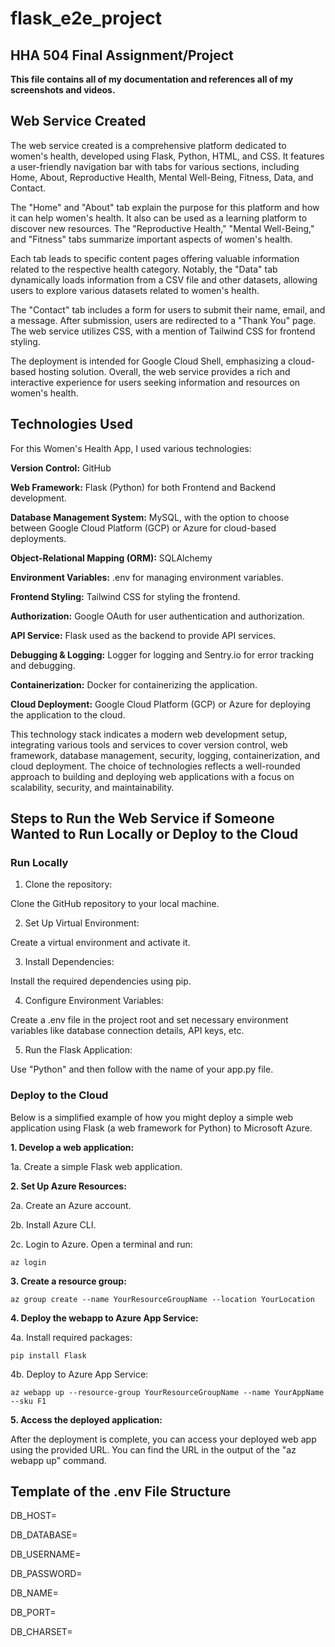 # flask_e2e_project
## HHA 504 Final Assignment/Project

**This file contains all of my documentation and references all of my screenshots and videos.**

## **Web Service Created**
The web service created is a comprehensive platform dedicated to women's health, developed using Flask, Python, HTML, and CSS. It features a user-friendly navigation bar with tabs for various sections, including Home, About, Reproductive Health, Mental Well-Being, Fitness, Data, and Contact.

The "Home" and "About" tab explain the purpose for this platform and how it can help women's health. It also can be used as a learning platform to discover new resources. The "Reproductive Health," "Mental Well-Being," and "Fitness" tabs summarize important aspects of women's health.  

Each tab leads to specific content pages offering valuable information related to the respective health category. Notably, the "Data" tab dynamically loads information from a CSV file and other datasets, allowing users to explore various datasets related to women's health.

The "Contact" tab includes a form for users to submit their name, email, and a message. After submission, users are redirected to a "Thank You" page. The web service utilizes CSS, with a mention of Tailwind CSS for frontend styling.

The deployment is intended for Google Cloud Shell, emphasizing a cloud-based hosting solution. Overall, the web service provides a rich and interactive experience for users seeking information and resources on women's health.

## **Technologies Used**

For this Women's Health App, I used various technologies: 

**Version Control:**
GitHub

**Web Framework:**
Flask (Python) for both Frontend and Backend development.

**Database Management System:**
MySQL, with the option to choose between Google Cloud Platform (GCP) or Azure for cloud-based deployments.

**Object-Relational Mapping (ORM):**
SQLAlchemy

**Environment Variables:**
.env for managing environment variables.

**Frontend Styling:**
Tailwind CSS for styling the frontend.

**Authorization:**
Google OAuth for user authentication and authorization.

**API Service:**
Flask used as the backend to provide API services.

**Debugging & Logging:**
Logger for logging and Sentry.io for error tracking and debugging.

**Containerization:**
Docker for containerizing the application.

**Cloud Deployment:**
Google Cloud Platform (GCP) or Azure for deploying the application to the cloud.

This technology stack indicates a modern web development setup, integrating various tools and services to cover version control, web framework, database management, security, logging, containerization, and cloud deployment. The choice of technologies reflects a well-rounded approach to building and deploying web applications with a focus on scalability, security, and maintainability.

## **Steps to Run the Web Service if Someone Wanted to Run Locally or Deploy to the Cloud**

### **Run Locally**

1. Clone the repository: 

Clone the GitHub repository to your local machine. 

2. Set Up Virtual Environment:

Create a virtual environment and activate it.

3. Install Dependencies:

Install the required dependencies using pip.

4. Configure Environment Variables:

Create a .env file in the project root and set necessary environment variables like database connection details, API keys, etc.

5. Run the Flask Application:

Use "Python" and then follow with the name of your app.py file. 

### **Deploy to the Cloud**

 Below is a simplified example of how you might deploy a simple web application using Flask (a web framework for Python) to Microsoft Azure.

**1. Develop a web application:**

1a. Create a simple Flask web application. 

**2. Set Up Azure Resources:**

2a. Create an Azure account. 

2b. Install Azure CLI. 

2c. Login to Azure. Open a terminal and run: 

```
az login
```

**3. Create a resource group:**

```
az group create --name YourResourceGroupName --location YourLocation
```

**4. Deploy the webapp to Azure App Service:**

4a. Install required packages:

```
pip install Flask
```

4b. Deploy to Azure App Service:

```
az webapp up --resource-group YourResourceGroupName --name YourAppName --sku F1
```

**5. Access the deployed application:** 

After the deployment is complete, you can access your deployed web app using the provided URL. You can find the URL in the output of the "az webapp up" command.

## **Template of the .env File Structure**
DB_HOST=

DB_DATABASE=

DB_USERNAME=

DB_PASSWORD=

DB_NAME=

DB_PORT=

DB_CHARSET=
